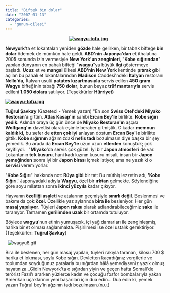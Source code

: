 ```yaml
---
title: "Biftek bin dolar"
date: "2007-01-13"
categories: 
  - "gunun-cilesi"
---
```


                                                   **[](/uploads/2007/08/wagyu-tofu.jpg "wagyu-tofu.jpg")[![wagyu-tofu.jpg](/uploads/2007/08/wagyu-tofu.jpg)](/uploads/2007/08/wagyu-tofu.jpg "wagyu-tofu.jpg")**  

**Newyork**'ta et lokantaları yeniden **gözde** hale gelirken, bir tabak bifteğe **bin dolar** ödemek de mümkün hale geldi. **ABD'nin Japonya'dan** et ithalatına 2005 sonunda izin vermesiyle **New York'un zenginleri,** "**Kobe sığırından**" yapılan dünyanın en pahalı bifteği "**wagyu**"ya büyük **ilgi** göstermeye başladı. **Ucuz** et ve **mangal** ülkesi **ABD'nin New York** kentinde **pıtırak g**ibi açılan bu pahalı et lokantalarından **Madison** Caddesi'ndeki **İtalyan** restoranı **Nello'da,** İtalyan usulü **patates kızartmasıyla** servis edilen **450 gram Wagyu** bifteğinin tabağı **750 dolar**, bunun beyaz **trüf mantarıyla** servis edileni **1.050 dolara** satılıyor. (Teşekkürler **Hürriyet)**      

**[![wagyu-tofu.jpg](/uploads/2007/08/wagyu-tofu.jpg)](/uploads/2007/08/wagyu-tofu.jpg "wagyu-tofu.jpg")**

**Tuğrul Şavkay** (Gazeteci - Yemek yazarı) "En son **Swiss Otel'deki Miyako Restoran'a** gittim. **Atlas Kasap'ın** sahibi **Ercan Bey'le** birlikte. **Kobe sığırı yedik**. Aslında oraya üç gün önce de **Miyako Restoran'ın** aşçısı **Wolfgang'ın** davetlisi olarak eşimle beraber gitmiştik. O kadar **memnun kaldık ki,** bu sefer de **etten çok iyi** anlayan dostum **Ercan Bey'le** birlikte gittik. **Kobe sığırının** ağzımızdaki **nefis tadı** bozulmasın diye başka bir şey yemedik. Bu arada da **Ercan Bey'le** uzun uzun **etlerden** konuştuk; çok keyifliydi.   "**Miyako**'da servis çok güzel. İyi bir **Japon atmosferi** de var. Lokantanın **tek kusuru**, hani kadı kızının kusuru misali, insan bir **Japon yemeğinden** sonra iyi bir **Japon birası** içmek istiyor, ama ne yazık ki o **servisi** veremiyorlar.

"**Kobe Sığırı**" hakkında not: **Rüya gibi** bir tat: Bu müthiş lezzetin adı, **'Kobe Sığırı**.' Japonyadaki adıyla **Wagyu**, özel bir **ırktan** gelmekte. Söylendiğine göre soyu milattan sonra **ikinci yüzyıla** kadar çıkıyor.

Hayvanın **özelliği asaleti** ve atalarının geçmişiyle **sınırlı değil**. Beslenmesi ve bakımı da çok **özel.** Özellikle yaz aylarında **bira ile** besleniyor. Her gün **masaj yapılıyor**. Tüyleri **Japon rakısı** olarak adlandırabileceğimiz **sake** ile taranıyor. Tamamen **gerilimden uzak** bir ortamda tutuluyor.

Böylece **wagyu**'nun etinin yumuşacık, içi yağ damarları ile zenginleşmiş, harika bir et olması sağlanmakta. Pişirilmesi ise özel ustalık gerektiriyor.(Teşekkürler: **Tuğrul Şavkay**)  

  ![wagyu8.gif](/uploads/2007/01/wagyu8.kucukresim.gif)  

Bira ile beslenen, her gün masaj yapılan, tüyleri rakıyla taranan, kilosu 700 $ harika et lokması, soylu Kobe sığırı. Devletten kaçırdığınız vergilerle ve toplumdan soyduğunuz paralarla bu sığırdan hâlâ yemediyseniz yazık olmuş hayatınıza...Gidin Newyork'ta o sığırdan yiyin ve geçen hafta Somali'de terörist Fazıl'ı ararken yüzlerce kadın ve çocuğu fosfor bombalarıyla yakan Amerikan uçaklarının yeni başarıları için dua edin... Dua edin ki, yemek yazarı Tuğrul bey'in ağzının tadı bozulmasın.(n.u.)
